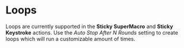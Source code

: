 # Loops
Loops are currently supported in the **Sticky SuperMacro** and **Sticky Keystroke** actions.
Use the *Auto Stop After N Rounds* setting to create loops which will run a customizable amount of times.
